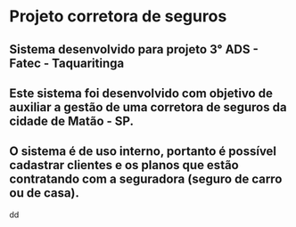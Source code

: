 # Projeto corretora de seguros

## Sistema desenvolvido para projeto 3° ADS - Fatec - Taquaritinga

## Este sistema foi desenvolvido com objetivo de auxiliar a gestão de uma corretora de seguros da cidade de Matão - SP. 
## O sistema é de uso interno, portanto é possível cadastrar clientes e os planos que estão contratando com a seguradora (seguro de carro ou de casa).
dd
